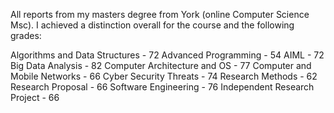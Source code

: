 All reports from my masters degree from York (online Computer Science Msc). I achieved a distinction overall for the course and the following grades:

Algorithms and Data Structures - 72
Advanced Programming - 54
AIML - 72
Big Data Analysis - 82
Computer Architecture and OS - 77
Computer and Mobile Networks - 66
Cyber Security Threats - 74
Research Methods - 62
Research Proposal - 66
Software Engineering - 76
Independent Research Project - 66



